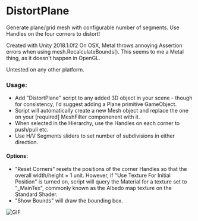 # DistortPlane
Generate plane/grid mesh with configurable number of segments. Use Handles on the four corners to distort!

Created with Unity 2018.1.0f2
On OSX, Metal throws annoying Assertion errors when using mesh.RecalculateBounds(). This seems to me a Metal thing, as it doesn't happen in OpenGL. 

Untested on any other platform.
 
### Usage: 
* Add "DistortPlane" script to any added 3D object in your scene - though for consistency, I'd suggest adding a Plane primitive GameObject.
* Script will automatically create a new Mesh object and replace the one on your [required] MeshFilter componenent with it. 
* When selected in the Hierarchy, use the Handles on each corner to push/pull etc. 
* Use H/V Segments sliders to set number of subdivisions in either direction. 

#### Options:
* "Reset Corners" resets the positions of the corner Handles so that the overall width/height = 1 unit. However, if "Use Texture For Initial Position" is turned on, script will query the Material for a texture set to "_MainTex", commonly known as the Albedo map texture on the Standard Shader.
* "Show Bounds" will draw the bounding box. 



![GIF](https://github.com/klaushubben/DistortPlane/blob/master/Thumbnail/DistortPlane_capture_800.gif)
